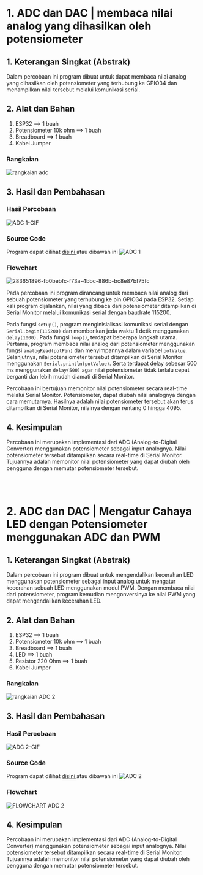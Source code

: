 # 1. ADC dan DAC | membaca nilai analog yang dihasilkan oleh potensiometer 

## 1. Keterangan Singkat (Abstrak)

Dalam percobaan ini program dibuat untuk dapat membaca nilai analog yang dihasilkan oleh potensiometer yang terhubung ke GPIO34 dan menampilkan nilai tersebut melalui komunikasi serial.

## 2. Alat dan Bahan
1. ESP32                     ==> 1 buah
2. Potensiometer 10k ohm     ==> 1 buah
3. Breadboard                ==> 1 buah
4. Kabel Jumper

### Rangkaian

![rangkaian adc](https://github.com/brianrahma/brian-system-embedded/assets/82065700/e9b02173-d1fd-4547-9543-88207b6c213d)

## 3. Hasil dan Pembahasan

### Hasil Percobaan

![ADC 1-GIF](https://github.com/brianrahma/brian-system-embedded/assets/82065700/8faa7ceb-c751-42e9-ba6d-ff8df0dc3e42)


### Source Code

Program dapat dilihat <a href="https://github.com/brianrahma/brian-system-embedded/blob/master/jobsheet%201/c.%20ADC%20dan%20DAC/1._contoh_ADC_dan_DAC_dengan_potensiometer/1._contoh_ADC_dan_DAC_dengan_potensiometer.ino"> disini </a> atau dibawah ini
![ADC 1](https://github.com/brianrahma/brian-system-embedded/assets/82065700/8577a659-931b-40f5-a8fa-7485bebd4e36)


### Flowchart

![283651896-fb0bebfc-f73a-4bbc-886b-bc8e87bf75fc](https://github.com/brianrahma/brian-system-embedded/assets/82065700/1da6ca03-86a3-4d92-9556-40f6d6c60286)

Pada percobaan ini program dirancang untuk membaca nilai analog dari sebuah potensiometer yang terhubung ke pin GPIO34 pada ESP32. Setiap kali program dijalankan, nilai yang dibaca dari potensiometer ditampilkan di Serial Monitor melalui komunikasi serial dengan baudrate 115200.

Pada fungsi `setup()`, program menginisialisasi komunikasi serial dengan `Serial.begin(115200)` dan memberikan jeda waktu 1 detik menggunakan `delay(1000)`. Pada fungsi `loop()`, terdapat beberapa langkah utama. Pertama, program membaca nilai analog dari potensiometer menggunakan fungsi `analogRead(potPin)` dan menyimpannya dalam variabel `potValue`. Selanjutnya, nilai potensiometer tersebut ditampilkan di Serial Monitor menggunakan `Serial.println(potValue)`. Serta terdapat delay sebesar 500 ms menggunakan `delay(500)` agar nilai potensiometer tidak terlalu cepat berganti dan lebih mudah diamati di Serial Monitor.

Percobaan ini bertujuan memonitor nilai potensiometer secara real-time melalui Serial Monitor. Potensiometer, dapat diubah nilai analognya dengan cara memutarnya. Hasilnya adalah nilai potensiometer tersebut akan terus ditampilkan di Serial Monitor, nilainya dengan rentang 0 hingga 4095.

## 4. Kesimpulan

Percobaan ini merupakan implementasi dari ADC (Analog-to-Digital Converter) menggunakan potensiometer sebagai input analognya. Nilai potensiometer tersebut ditampilkan secara real-time di Serial Monitor. Tujuannya adalah memonitor nilai potensiometer yang dapat diubah oleh pengguna dengan memutar potensiometer tersebut.

<br></br>
# 2. ADC dan DAC | Mengatur Cahaya LED dengan Potensiometer menggunakan ADC dan PWM

## 1. Keterangan Singkat (Abstrak)

Dalam percobaan ini program dibuat untuk mengendalikan kecerahan LED menggunakan potensiometer sebagai input analog untuk mengatur kecerahan sebuah LED menggunakan modul PWM. Dengan membaca nilai dari potensiometer, program kemudian mengonversinya ke nilai PWM yang dapat mengendalikan kecerahan LED. 

## 2. Alat dan Bahan
1. ESP32                     ==> 1 buah
2. Potensiometer 10k ohm     ==> 1 buah
3. Breadboard                ==> 1 buah
4. LED                       ==> 1 buah
5. Resistor 220 Ohm          ==> 1 buah
6. Kabel Jumper

### Rangkaian

![rangkaian ADC 2](https://github.com/brianrahma/brian-system-embedded/assets/82065700/e308d705-1c89-4040-af1f-294cd4b59c91)

## 3. Hasil dan Pembahasan

### Hasil Percobaan

![ADC 2-GIF](https://github.com/brianrahma/brian-system-embedded/assets/82065700/71127dcc-2aad-47da-9cfc-b728e5541890)


### Source Code

Program dapat dilihat <a href="https://github.com/brianrahma/brian-system-embedded/blob/master/jobsheet%201/c.%20ADC%20dan%20DAC/2._Program_Mengatur_Cahaya_Led_dengan_Potensio/2._Program_Mengatur_Cahaya_Led_dengan_Potensio.ino"> disini </a> atau dibawah ini
![ADC 2](https://github.com/brianrahma/brian-system-embedded/assets/82065700/21709f74-e30f-410c-8e34-36edfaa39933)

### Flowchart

![FLOWCHART ADC 2](https://github.com/brianrahma/brian-system-embedded/assets/82065700/8daa59f4-5fa7-4009-be3e-2b65d1c099ac)


## 4. Kesimpulan

Percobaan ini merupakan implementasi dari ADC (Analog-to-Digital Converter) menggunakan potensiometer sebagai input analognya. Nilai potensiometer tersebut ditampilkan secara real-time di Serial Monitor. Tujuannya adalah memonitor nilai potensiometer yang dapat diubah oleh pengguna dengan memutar potensiometer tersebut.

<br></br>


